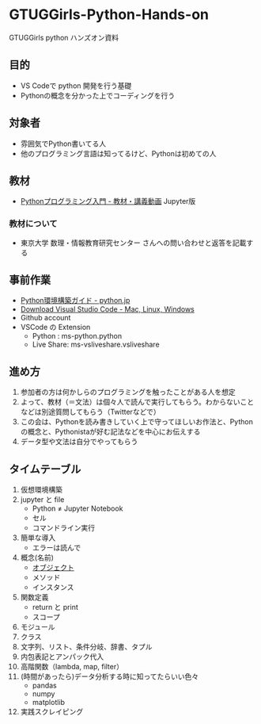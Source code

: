 # GTUGGirls-Python-Hands-on
GTUGGirls python ハンズオン資料

## 目的
- VS Codeで python 開発を行う基礎
- Pythonの概念を分かった上でコーディングを行う

## 対象者
- 雰囲気でPython書いてる人
- 他のプログラミング言語は知ってるけど、Pythonは初めての人

## 教材
- [Pythonプログラミング入門 - 教材・講義動画](https://sites.google.com/view/ut-python/resource/%E6%95%99%E6%9D%90%E8%AC%9B%E7%BE%A9%E5%8B%95%E7%94%BB?authuser=0) Jupyter版

### 教材について
- 東京大学 数理・情報教育研究センター さんへの問い合わせと返答を記載する

## 事前作業
- [Python環境構築ガイド - python.jp](https://www.python.jp/install/install.html#4jqgmS)
- [Download Visual Studio Code - Mac, Linux, Windows](https://code.visualstudio.com/download)
- Github account
- VSCode の Extension
    - Python : ms-python.python
    - Live Share: ms-vsliveshare.vsliveshare

## 進め方

1. 参加者の方は何かしらのプログラミングを触ったことがある人を想定
1. よって、教材（＝文法）は個々人で読んで実行してもらう。わからないことなどは別途質問してもらう（Twitterなどで）
1. この会は、Pythonを読み書きしていく上で守ってほしいお作法と、Pythonの概念と、Pythonistaが好む記法などを中心にお伝えする
1. データ型や文法は自分でやってもらう


## タイムテーブル

1. 仮想環境構築
1. jupyter と file
    - Python ≠ Jupyter Notebook 
    - セル
    - コマンドライン実行
1. 簡単な導入
    - エラーは読んで
1. 概念(名前)
    - [オブジェクト](docs/01_objects.html)
    - メソッド
    - インスタンス
1. 関数定義
    - return と print 
    - スコープ
1. モジュール
1. クラス
1. 文字列、リスト、条件分岐、辞書、タプル
1. 内包表記とアンパック代入
3. 高階関数（lambda, map, filter）
4. (時間があったら)データ分析する時に知ってたらいい色々
    - pandas
    - numpy
    - matplotlib
1. 実践スクレイピング

